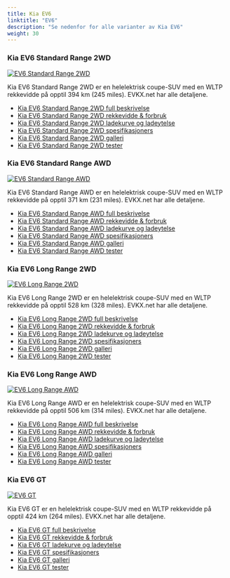 ```yaml
---
title: Kia EV6
linktitle: "EV6"
description: "Se nedenfor for alle varianter av Kia EV6"
weight: 30
---
```

### Kia EV6 Standard Range 2WD

<a href="ev6_standard_range_2wd/"><img src="https://media.evkx.net/multimedia/models/kia/ev6/ev6_standard_range_2wd/main_1_st.jpg" class="img-fluid" alt="EV6 Standard Range 2WD" ></a>

Kia EV6 Standard Range 2WD er en helelektrisk coupe-SUV med en WLTP rekkevidde på opptil 394 km (245 miles). EVKX.net har alle detaljene. 

- [Kia EV6 Standard Range 2WD full beskrivelse](ev6_standard_range_2wd/)
- [Kia EV6 Standard Range 2WD rekkevidde & forbruk](ev6_standard_range_2wd/rangeandconsumption)
- [Kia EV6 Standard Range 2WD ladekurve og ladeytelse](ev6_standard_range_2wd/chargingcurve)
- [Kia EV6 Standard Range 2WD spesifikasjoners](ev6_standard_range_2wd/specifications)
- [Kia EV6 Standard Range 2WD galleri](ev6_standard_range_2wd/gallery)
- [Kia EV6 Standard Range 2WD tester](ev6_standard_range_2wd/reviews)

### Kia EV6 Standard Range AWD

<a href="ev6_standard_range_awd/"><img src="https://media.evkx.net/multimedia/models/kia/ev6/ev6_standard_range_awd/main_1_st.jpg" class="img-fluid" alt="EV6 Standard Range AWD" ></a>

Kia EV6 Standard Range AWD er en helelektrisk coupe-SUV med en WLTP rekkevidde på opptil 371 km (231 miles). EVKX.net har alle detaljene. 

- [Kia EV6 Standard Range AWD full beskrivelse](ev6_standard_range_awd/)
- [Kia EV6 Standard Range AWD rekkevidde & forbruk](ev6_standard_range_awd/rangeandconsumption)
- [Kia EV6 Standard Range AWD ladekurve og ladeytelse](ev6_standard_range_awd/chargingcurve)
- [Kia EV6 Standard Range AWD spesifikasjoners](ev6_standard_range_awd/specifications)
- [Kia EV6 Standard Range AWD galleri](ev6_standard_range_awd/gallery)
- [Kia EV6 Standard Range AWD tester](ev6_standard_range_awd/reviews)

### Kia EV6 Long Range 2WD

<a href="ev6_long_range_2wd/"><img src="https://media.evkx.net/multimedia/models/kia/ev6/ev6_long_range_2wd/main_1_st.jpg" class="img-fluid" alt="EV6 Long Range 2WD" ></a>

Kia EV6 Long Range 2WD er en helelektrisk coupe-SUV med en WLTP rekkevidde på opptil 528 km (328 miles). EVKX.net har alle detaljene. 

- [Kia EV6 Long Range 2WD full beskrivelse](ev6_long_range_2wd/)
- [Kia EV6 Long Range 2WD rekkevidde & forbruk](ev6_long_range_2wd/rangeandconsumption)
- [Kia EV6 Long Range 2WD ladekurve og ladeytelse](ev6_long_range_2wd/chargingcurve)
- [Kia EV6 Long Range 2WD spesifikasjoners](ev6_long_range_2wd/specifications)
- [Kia EV6 Long Range 2WD galleri](ev6_long_range_2wd/gallery)
- [Kia EV6 Long Range 2WD tester](ev6_long_range_2wd/reviews)

### Kia EV6 Long Range AWD

<a href="ev6_long_range_awd/"><img src="https://media.evkx.net/multimedia/models/kia/ev6/ev6_long_range_awd/main_1_st.jpg" class="img-fluid" alt="EV6 Long Range AWD" ></a>

Kia EV6 Long Range AWD er en helelektrisk coupe-SUV med en WLTP rekkevidde på opptil 506 km (314 miles). EVKX.net har alle detaljene. 

- [Kia EV6 Long Range AWD full beskrivelse](ev6_long_range_awd/)
- [Kia EV6 Long Range AWD rekkevidde & forbruk](ev6_long_range_awd/rangeandconsumption)
- [Kia EV6 Long Range AWD ladekurve og ladeytelse](ev6_long_range_awd/chargingcurve)
- [Kia EV6 Long Range AWD spesifikasjoners](ev6_long_range_awd/specifications)
- [Kia EV6 Long Range AWD galleri](ev6_long_range_awd/gallery)
- [Kia EV6 Long Range AWD tester](ev6_long_range_awd/reviews)

### Kia EV6 GT

<a href="ev6_gt/"><img src="https://media.evkx.net/multimedia/models/kia/ev6/ev6_gt/main_1_st.jpg" class="img-fluid" alt="EV6 GT" ></a>

Kia EV6 GT er en helelektrisk coupe-SUV med en WLTP rekkevidde på opptil 424 km (264 miles). EVKX.net har alle detaljene. 

- [Kia EV6 GT full beskrivelse](ev6_gt/)
- [Kia EV6 GT rekkevidde & forbruk](ev6_gt/rangeandconsumption)
- [Kia EV6 GT ladekurve og ladeytelse](ev6_gt/chargingcurve)
- [Kia EV6 GT spesifikasjoners](ev6_gt/specifications)
- [Kia EV6 GT galleri](ev6_gt/gallery)
- [Kia EV6 GT tester](ev6_gt/reviews)

